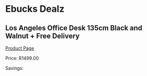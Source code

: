
# Ebucks Dealz
## Los Angeles Office Desk 135cm Black and Walnut + Free Delivery
[Product Page](https://www.ebucks.com/web/shop/productSelected.do?prodId=1144855908&catId=1130195724)

Price: R1499.00

Savings: 


	